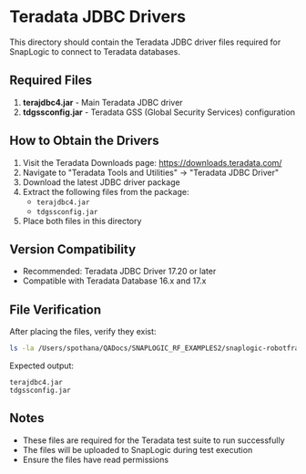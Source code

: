 # Teradata JDBC Drivers

This directory should contain the Teradata JDBC driver files required for SnapLogic to connect to Teradata databases.

## Required Files

1. **terajdbc4.jar** - Main Teradata JDBC driver
2. **tdgssconfig.jar** - Teradata GSS (Global Security Services) configuration

## How to Obtain the Drivers

1. Visit the Teradata Downloads page: https://downloads.teradata.com/
2. Navigate to "Teradata Tools and Utilities" → "Teradata JDBC Driver"
3. Download the latest JDBC driver package
4. Extract the following files from the package:
   - `terajdbc4.jar`
   - `tdgssconfig.jar`
5. Place both files in this directory

## Version Compatibility

- Recommended: Teradata JDBC Driver 17.20 or later
- Compatible with Teradata Database 16.x and 17.x

## File Verification

After placing the files, verify they exist:
```bash
ls -la /Users/spothana/QADocs/SNAPLOGIC_RF_EXAMPLES2/snaplogic-robotframework-examples/test/suite/test_data/accounts_jar_files/teradata/
```

Expected output:
```
terajdbc4.jar
tdgssconfig.jar
```

## Notes

- These files are required for the Teradata test suite to run successfully
- The files will be uploaded to SnapLogic during test execution
- Ensure the files have read permissions
